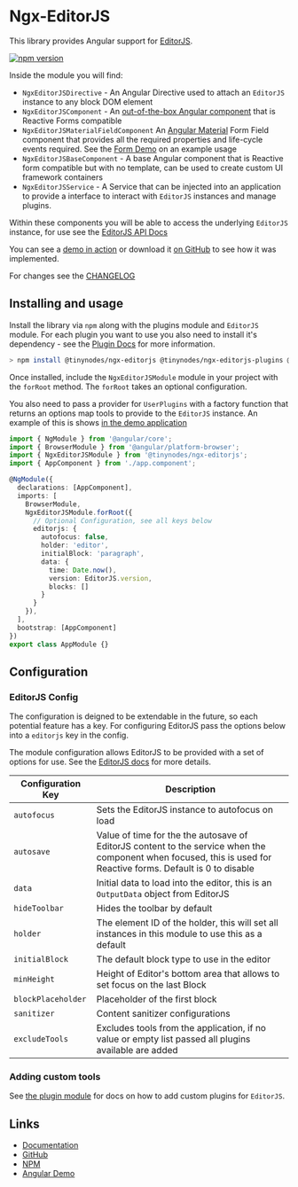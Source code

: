 # Ngx-EditorJS

This library provides Angular support for [EditorJS](https://editorjs.io).

[![npm version](https://badge.fury.io/js/%40tinynodes%2Fngx-editorjs.svg)](https://badge.fury.io/js/%40tinynodes%2Fngx-editorjs)

Inside the module you will find:

- `NgxEditorJSDirective` - An Angular Directive used to attach an `EditorJS` instance to any block DOM element
- `NgxEditorJSComponent` - An [out-of-the-box Angular component](https://tinynodes-ngx.firebaseapp.com/ngx-editorjs-demo/angular-component) that is Reactive Forms compatible
- `NgxEditorJSMaterialFieldComponent` An [Angular Material](https://material.angular.io/) Form Field component that provides all the required properties and life-cycle events required. See the [Form Demo](https://tinynodes-ngx.firebaseapp.com/ngx-editorjs-demo/angular-form) on an example usage
- `NgxEditorJSBaseComponent` - A base Angular component that is Reactive form compatible but with no template, can be used to create custom UI framework containers
- `NgxEditorJSService` - A Service that can be injected into an application to provide a interface to interact with `EditorJS` instances and manage plugins.

Within these components you will be able to access the underlying `EditorJS` instance, for use see the [EditorJS API Docs](https://editorjs.io/api)

You can see a [demo in action](https://tinynodes-ngx.firebaseapp.com/ngx-editorjs-demo) or download it
[on GitHub](https://github.com/tanepiper/ngx-tinynodes/tree/master/libs/ngx-editorjs-demo) to see how it was implemented.

For changes see the [CHANGELOG](https://github.com/tanepiper/ngx-tinynodes/tree/master/libs/ngx-editorjs/CHANGELOG.md)

## Installing and usage

Install the library via `npm` along with the plugins module and `EditorJS` module. For each plugin you want to use you also need to install it's dependency - see the [Plugin Docs](https://github.com/tanepiper/ngx-tinynodes/tree/master/libs/ngx-editorjs-plugins) for more information.

```bash
> npm install @tinynodes/ngx-editorjs @tinynodes/ngx-editorjs-plugins @editorjs/editorjs @editorjs/paragraph....
```

Once installed, include the `NgxEditorJSModule` module in your project with the `forRoot` method. The `forRoot` takes an optional configuration.

You also need to pass a provider for `UserPlugins` with a factory function that returns an options map tools to provide to the `EditorJS` instance. An example of this is shows [in the demo application](https://github.com/tanepiper/ngx-tinynodes/blob/master/libs/ngx-editorjs-demo/src/lib/config/index.ts)

```typescript
import { NgModule } from '@angular/core';
import { BrowserModule } from '@angular/platform-browser';
import { NgxEditorJSModule } from '@tinynodes/ngx-editorjs';
import { AppComponent } from './app.component';

@NgModule({
  declarations: [AppComponent],
  imports: [
    BrowserModule,
    NgxEditorJSModule.forRoot({
      // Optional Configuration, see all keys below
      editorjs: {
        autofocus: false,
        holder: 'editor',
        initialBlock: 'paragraph',
        data: {
          time: Date.now(),
          version: EditorJS.version,
          blocks: []
        }
      }
    }),
  ],
  bootstrap: [AppComponent]
})
export class AppModule {}
```

## Configuration

### EditorJS Config

The configuration is deigned to be extendable in the future, so each potential feature has a key. For configuring EditorJS pass the options below into a `editorjs` key in the config.

The module configuration allows EditorJS to be provided with a set of options for use. See the [EditorJS docs](https://editorjs.io/configuration) for more details.

| Configuration Key  | Description                                                                                                                                                     |
| ------------------ | --------------------------------------------------------------------------------------------------------------------------------------------------------------- |
| `autofocus`        | Sets the EditorJS instance to autofocus on load                                                                                                                 |
| `autosave`         | Value of time for the the autosave of EditorJS content to the service when the component when focused, this is used for Reactive forms. Default is 0 to disable |
| `data`             | Initial data to load into the editor, this is an `OutputData` object from EditorJS                                                                              |
| `hideToolbar`      | Hides the toolbar by default                                                                                                                                    |
| `holder`           | The element ID of the holder, this will set all instances in this module to use this as a default                                                               |
| `initialBlock`     | The default block type to use in the editor                                                                                                                     |
| `minHeight`        | Height of Editor's bottom area that allows to set focus on the last Block                                                                                       |
| `blockPlaceholder` | Placeholder of the first block                                                                                                                                  |
| `sanitizer`        | Content sanitizer configurations                                                                                                                                |
| `excludeTools`     | Excludes tools from the application, if no value or empty list passed all plugins available are added|

### Adding custom tools

See [the plugin module](https://github.com/tanepiper/ngx-tinynodes/tree/master/libs/ngx-editorjs-plugins/README.md)
for docs on how to add custom plugins for `EditorJS`.

## Links

- [Documentation](https://tanepiper.github.io/ngx-tinynodes/)
- [GitHub](https://github.com/tanepiper/ngx-tinynodes/tree/master/libs/ngx-editorjs)
- [NPM](https://www.npmjs.com/package/@tinynodes/ngx-editorjs)
- [Angular Demo](https://tinynodes-ngx.firebaseapp.com/ngx-editorjs-demo)

